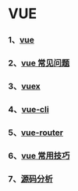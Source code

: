 # VUE

### 1、[vue](/VUE/vue)

### 2、[vue 常见问题](/VUE/vue常见问题)

### 3、[vuex](/VUE/vuex)

### 4、[vue-cli](/VUE/vue-cli)

### 5、[vue-router](/VUE/vue-router)

### 6、[vue 常用技巧](/VUE/vue常用技巧)

### 7、[源码分析](/VUE/vue源码分析)
